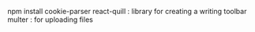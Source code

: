 npm install cookie-parser 
react-quill : library for creating a writing toolbar 
multer  :  for uploading files 